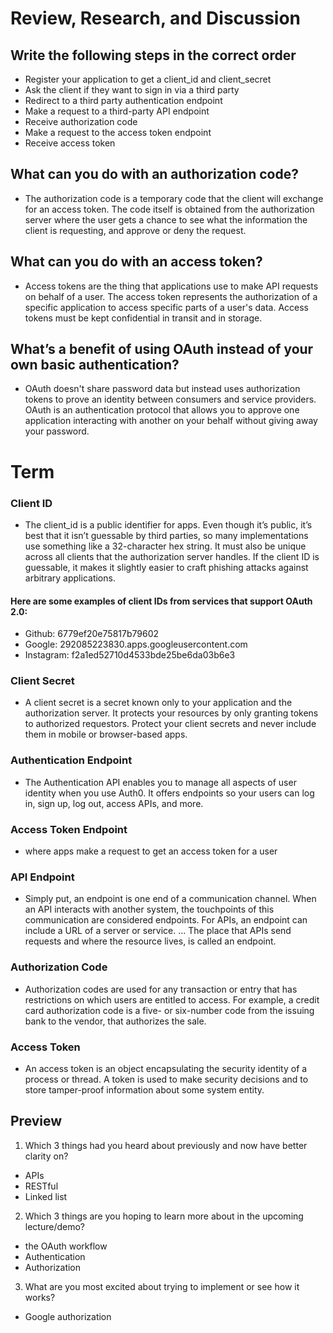 # Review, Research, and Discussion

## Write the following steps in the correct order
* Register your application to get a client_id and client_secret
* Ask the client if they want to sign in via a third party
* Redirect to a third party authentication endpoint
* Make a request to a third-party API endpoint
* Receive authorization code
* Make a request to the access token endpoint
* Receive access token

## What can you do with an authorization code?
- The authorization code is a temporary code that the client will exchange for an access token. The code itself is obtained from the authorization server where the user gets a chance to see what the information the client is requesting, and approve or deny the request.

## What can you do with an access token?
- Access tokens are the thing that applications use to make API requests on behalf of a user. The access token represents the authorization of a specific application to access specific parts of a user's data. Access tokens must be kept confidential in transit and in storage.

## What’s a benefit of using OAuth instead of your own basic authentication?
- OAuth doesn't share password data but instead uses authorization tokens to prove an identity between consumers and service providers. OAuth is an authentication protocol that allows you to approve one application interacting with another on your behalf without giving away your password.

# Term

### Client ID
- The client_id is a public identifier for apps. Even though it’s public, it’s best that it isn’t guessable by third parties, so many implementations use something like a 32-character hex string. It must also be unique across all clients that the authorization server handles. If the client ID is guessable, it makes it slightly easier to craft phishing attacks against arbitrary applications.

#### Here are some examples of client IDs from services that support OAuth 2.0:
- Github: 6779ef20e75817b79602
- Google: 292085223830.apps.googleusercontent.com
- Instagram: f2a1ed52710d4533bde25be6da03b6e3

### Client Secret
- A client secret is a secret known only to your application and the authorization server. It protects your resources by only granting tokens to authorized requestors. Protect your client secrets and never include them in mobile or browser-based apps.

### Authentication Endpoint
- The Authentication API enables you to manage all aspects of user identity when you use Auth0. It offers endpoints so your users can log in, sign up, log out, access APIs, and more.

### Access Token Endpoint
-  where apps make a request to get an access token for a user

### API Endpoint
- Simply put, an endpoint is one end of a communication channel. When an API interacts with another system, the touchpoints of this communication are considered endpoints. For APIs, an endpoint can include a URL of a server or service. ... The place that APIs send requests and where the resource lives, is called an endpoint.

### Authorization Code
- Authorization codes are used for any transaction or entry that has restrictions on which users are entitled to access. For example, a credit card authorization code is a five- or six-number code from the issuing bank to the vendor, that authorizes the sale.

### Access Token
- An access token is an object encapsulating the security identity of a process or thread. A token is used to make security decisions and to store tamper-proof information about some system entity.

## Preview
1. Which 3 things had you heard about previously and now have better clarity on?
- APIs
- RESTful
- Linked list

2. Which 3 things are you hoping to learn more about in the upcoming lecture/demo?
- the OAuth workflow
- Authentication
- Authorization

3. What are you most excited about trying to implement or see how it works?
- Google authorization
